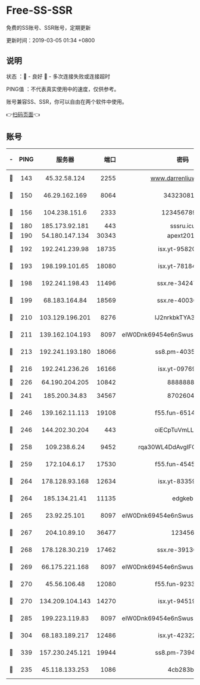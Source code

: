 # Free-SS-SSR

免费的SS账号、SSR账号，定期更新

更新时间：2019-03-05 01:34 +0800

## 说明

状态     ：🙂 - 良好 🙁 - 多次连接失败或连接超时

PING值   ：不代表真实使用中的速度，仅供参考。

账号兼容SS、SSR，你可以自由在两个软件中使用。

👉[扫码页面](https://liesauer.github.io/free-ss-ssr.github.io/)👈

## 账号

|-|PING|服务器|端口|密码|加密方式|区域|
|:----:|:----:|:-----:|-----:|:----:|:----:|:----:|
|🙂|143|45.32.58.124|2255|www.darrenliuwei.com|aes-256-cfb|JP|
|🙂|150|46.29.162.169|8064|3432308177|aes-256-cfb|RU|
|🙂|156|104.238.151.6|2333|12345678900|aes-256-cfb|JP|
|🙂|180|185.173.92.181|443|sssru.icu|rc4-md5|RU|
|🙂|190|54.180.147.134|30343|apext2019|chacha20|KR|
|🙂|192|192.241.239.98|18735|isx.yt-95820139|aes-256-cfb|US|
|🙂|193|198.199.101.65|18080|isx.yt-78184489|aes-256-cfb|US|
|🙂|198|192.241.198.43|11496|ssx.re-34247087|aes-256-cfb|US|
|🙂|199|68.183.164.84|18569|ssx.re-40036320|aes-256-cfb|US|
|🙂|210|103.129.196.201|8276|lJ2nrkbkTYA30wv0|aes-256-cfb|US|
|🙂|211|139.162.104.193|8097|eIW0Dnk69454e6nSwuspv9DmS201tQ0D|aes-256-cfb|JP|
|🙂|213|192.241.193.180|18066|ss8.pm-40352381|aes-256-cfb|US|
|🙂|216|192.241.236.26|16166|isx.yt-09769627|aes-256-cfb|US|
|🙂|226|64.190.204.205|10842|88888888|rc4-md5|US|
|🙂|241|185.200.34.83|34567|87026045|aes-256-cfb|US|
|🙂|246|139.162.11.113|19108|f55.fun-65147791|aes-256-cfb|SG|
|🙂|246|144.202.30.204|443|oiECpTuVmLLxk4Ts|aes-256-cfb|US|
|🙂|258|109.238.6.24|9452|rqa30WL4DdAvgIFG6Fs3znzTa|aes-256-cfb|FR|
|🙂|259|172.104.6.17|17530|f55.fun-45452436|aes-256-cfb|US|
|🙂|264|178.128.93.168|12634|isx.yt-83359917|aes-256-cfb|SG|
|🙂|264|185.134.21.41|11135|edgkeb|aes-256-cfb|GB|
|🙂|265|23.92.25.101|8097|eIW0Dnk69454e6nSwuspv9DmS201tQ0D|aes-256-cfb|US|
|🙂|267|204.10.89.10|36477|123456|aes-256-cfb|US|
|🙂|268|178.128.30.219|17462|ssx.re-39136705|aes-256-cfb|SG|
|🙂|269|66.175.221.168|8097|eIW0Dnk69454e6nSwuspv9DmS201tQ0D|aes-256-cfb|US|
|🙂|270|45.56.106.48|12080|f55.fun-92337003|aes-256-cfb|US|
|🙂|270|134.209.104.143|14270|isx.yt-94519084|aes-256-cfb|SG|
|🙂|285|199.223.119.83|8097|eIW0Dnk69454e6nSwuspv9DmS201tQ0D|aes-256-cfb|US|
|🙂|304|68.183.189.217|12486|isx.yt-42322942|aes-256-cfb|SG|
|🙂|339|157.230.245.121|19944|ss8.pm-73943906|aes-256-cfb|SG|
|🙂|235|45.118.133.253|1086|4cb283b8|aes-256-cfb|SG|
